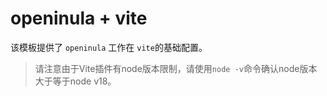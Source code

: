 # openinula + vite

该模板提供了 `openinula` 工作在 `vite`的基础配置。
> 请注意由于Vite插件有node版本限制，请使用`node -v`命令确认node版本大于等于node v18。